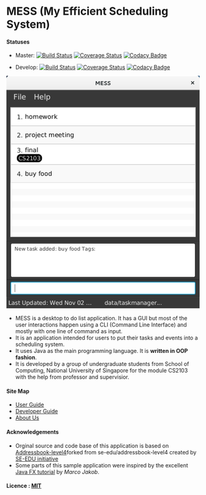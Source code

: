 # MESS (My Efficient Scheduling System)

#### Statuses
* Master: [![Build Status](https://travis-ci.org/CS2103AUG2016-T14-C4/main.svg?branch=master)](https://travis-ci.org/CS2103AUG2016-T14-C4/main)
[![Coverage Status](https://coveralls.io/repos/github/CS2103AUG2016-T14-C4/main/badge.svg?branch=master)](https://coveralls.io/github/CS2103AUG2016-T14-C4/main?branch=master)
[![Codacy Badge](https://api.codacy.com/project/badge/Grade/03ea8214af7d4213bc41ce73905a24e4)](https://www.codacy.com/app/syed/main?utm_source=github.com&amp;utm_medium=referral&amp;utm_content=CS2103AUG2016-T14-C4/main&amp;utm_campaign=Badge_Grade)

* Develop: [![Build Status](https://travis-ci.org/CS2103AUG2016-T14-C4/main.svg?branch=develop)](https://travis-ci.org/CS2103AUG2016-T14-C4/main)
[![Coverage Status](https://coveralls.io/repos/github/CS2103AUG2016-T14-C4/main/badge.svg?branch=develop)](https://coveralls.io/github/CS2103AUG2016-T14-C4/main?branch=develop)
[![Codacy Badge](https://api.codacy.com/project/badge/Grade/03ea8214af7d4213bc41ce73905a24e4)](https://www.codacy.com/app/syed/main?utm_source=github.com&amp;utm_medium=referral&amp;utm_content=CS2103AUG2016-T14-C4/main&amp;utm_campaign=Badge_Grade)

<img src="docs/images/MESS_003.png" width="600"><br>

* MESS is a desktop to do list application. It has a GUI but most of the user interactions happen using
  a CLI (Command Line Interface) and mostly with one line of command as input.
* It is an application intended for users to put their tasks and events into a scheduling system.
* It uses Java as the main programming language. It is **written in OOP fashion**.
* It is developed by a group of undergraduate students from School of Computing, National University of Singapore for the module CS2103 with the help from professor and supervisior.

 
#### Site Map
* [User Guide](docs/UserGuide.md)
* [Developer Guide](docs/DeveloperGuide.md)
* [About Us](docs/AboutUs.md)



#### Acknowledgements
* Orginal source and code base of this application is based on [Addressbook-level4](https://github.com/se-edu/addressbook-level4)forked from se-edu/addressbook-level4 created by [SE-EDU initiative](http://github.com/se-edu/)
* Some parts of this sample application were inspired by the excellent
  [Java FX tutorial](http://code.makery.ch/library/javafx-8-tutorial/) by *Marco Jakob*.



#### Licence : [MIT](LICENSE)


